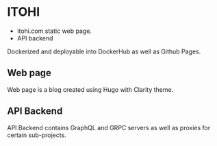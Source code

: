 # ITOHI

- itohi.com static web page.
- API backend

Dockerized and deployable into DockerHub as well as Github Pages.

## Web page

Web page is a blog created using Hugo with Clarity theme.

## API Backend

API Backend contains GraphQL and GRPC servers as well as proxies for certain sub-projects.